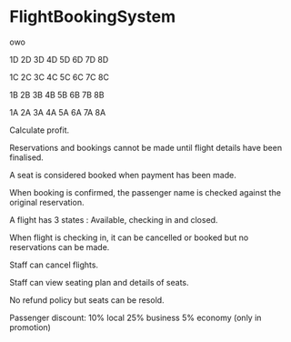 # FlightBookingSystem

owo

1D 2D 3D 4D 5D 6D 7D 8D

1C 2C 3C 4C 5C 6C 7C 8C

1B 2B 3B 4B 5B 6B 7B 8B

1A 2A 3A 4A 5A 6A 7A 8A


Calculate profit.

Reservations and bookings cannot be made until flight details have been finalised.

A seat is considered booked when payment has been made.

When booking is confirmed, the passenger name is checked against the original reservation.

A flight has 3 states : Available, checking in and closed.

When flight is checking in, it can be cancelled or booked but no reservations can be made.

Staff can cancel flights.

Staff can view seating plan and details of seats.

No refund policy but seats can be resold.

Passenger discount: 10% local
                    25% business
                    5% economy (only in promotion)
